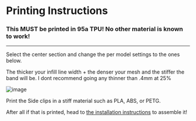 # Printing Instructions


### This **MUST** be printed in 95a TPU! No other material is known to work!

---

Select the center section and change the per model settings to the ones below.<p>The thicker your infill line width + the denser your mesh and the stiffer the band will be. I dont recommend going any thinner than .4mm at 25%</br>

![image](https://github.com/CapraAudio/CapraStrapra-Focal/assets/122894651/02c29762-3454-480b-b3ac-5836af6dc3fa)

Print the Side clips in a stiff material such as PLA, ABS, or PETG.

After all if that is printed, head to [the installation instructions](https://github.com/CapraAudio/CapraStrapra-Focal/blob/main/Printing-Instructions.md) to assemble it!

